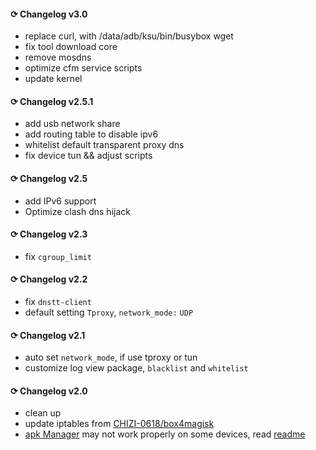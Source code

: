 #### ⟳ Changelog v3.0
- replace curl, with /data/adb/ksu/bin/busybox wget
- fix tool download core
- remove mosdns
- optimize cfm service scripts
- update kernel

#### ⟳ Changelog v2.5.1
- add usb network share
- add routing table to disable ipv6
- whitelist default transparent proxy dns
- fix device tun && adjust scripts

#### ⟳ Changelog v2.5
- add IPv6 support
- Optimize clash dns hijack

#### ⟳ Changelog v2.3
- fix `cgroup_limit`

#### ⟳ Changelog v2.2
- fix `dnstt-client`
- default setting `Tproxy`, `network_mode:` `UDP`

#### ⟳ Changelog v2.1
- auto set `network_mode`, if use tproxy or tun
- customize log view package, `blacklist` and `whitelist`

#### ⟳ Changelog v2.0
- clean up
- update iptables from [CHIZI-0618/box4magisk](https://github.com/CHIZI-0618/box4magisk)
- [apk Manager](https://github.com/taamarin/ClashforMagisk/releases/download/v2.1/CFM_Manager-1.6.4.80.apk) may not work properly on some devices, read [readme](https://github.com/taamarin/ClashforMagisk/blob/master/README.md)